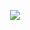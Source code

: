 <p align = "center">

<p align = "center">
<img  src = "https://res.cloudinary.com/ddglxo0l3/image/upload/v1633540361/samples/ezgif-7-2ef21d09623b_anywty.gif" />
</p>

